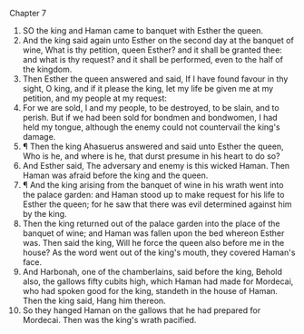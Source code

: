 

Chapter 7

1. SO the king and Haman came to banquet with Esther the queen.
2. And the king said again unto Esther on the second day at the banquet of wine, What is thy petition, queen Esther?  and it shall be granted thee: and what is thy request?  and it shall be performed, even to the half of the kingdom.
3. Then Esther the queen answered and said, If I have found favour in thy sight, O king, and if it please the king, let my life be given me at my petition, and my people at my request:
4. For we are sold, I and my people, to be destroyed, to be slain, and to perish.  But if we had been sold for bondmen and bondwomen, I had held my tongue, although the enemy could not countervail the king's damage.
5. ¶ Then the king Ahasuerus answered and said unto Esther the queen, Who is he, and where is he, that durst presume in his heart to do so?
6. And Esther said, The adversary and enemy is this wicked Haman.  Then Haman was afraid before the king and the queen.
7. ¶ And the king arising from the banquet of wine in his wrath went into the palace garden: and Haman stood up to make request for his life to Esther the queen; for he saw that there was evil determined against him by the king.
8. Then the king returned out of the palace garden into the place of the banquet of wine; and Haman was fallen upon the bed whereon Esther was.  Then said the king, Will he force the queen also before me in the house?  As the word went out of the king's mouth, they covered Haman's face.
9. And Harbonah, one of the chamberlains, said before the king, Behold also, the gallows fifty cubits high, which Haman had made for Mordecai, who had spoken good for the king, standeth in the house of Haman.  Then the king said, Hang him thereon.
10. So they hanged Haman on the gallows that he had prepared for Mordecai.  Then was the king's wrath pacified.
